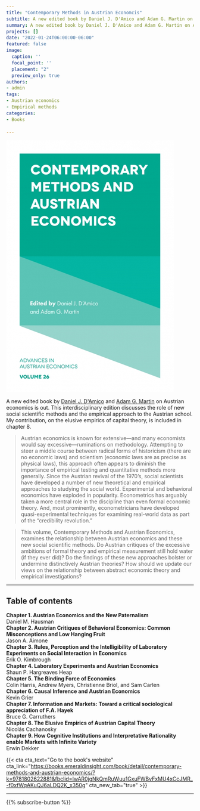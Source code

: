 ```yaml
---
title: "Contemporary Methods in Austrian Economcis"
subtitle: A new edited book by Daniel J. D'Amico and Adam G. Martin on Austrian economics is out. This interdisciplinary edition discusses the role of new social scientific methods and the empirical approach to the Austrian school.
summary: A new edited book by Daniel J. D'Amico and Adam G. Martin on Austrian economics is out. This interdisciplinary edition discusses the role of new social scientific methods and the empirical approach to the Austrian school.
projects: []
date: "2022-01-24T06:00:00-06:00"
featured: false
image:
  caption: ''
  focal_point: ''
  placement: "2"
  preview_only: true
authors:
- admin
tags:
- Austrian economics
- Empirical methods
categories:
- Books

---
```



![featured](featured.jpg)


A new edited book by [Daniel J. D'Amico](https://ptp.brown.edu/people/daniel-j-damico) and [Adam G. Martin](https://www.depts.ttu.edu/freemarketinstitute/people/martin.php) on Austrian economics is out. This interdisciplinary edition discusses the role of new social scientific methods and the empirical approach to the Austrian school. My contribution, on the elusive empirics of capital theory, is included in chapter 8.

> Austrian economics is known for extensive—and many economists would say excessive—ruminations on methodology. Attempting to steer a middle course between radical forms of historicism (there are no economic laws) and scientism (economic laws are as precise as physical laws), this approach often appears to diminish the importance of empirical testing and quantitative methods more generally. Since the Austrian revival of the 1970’s, social scientists have developed a number of new theoretical and empirical approaches to studying the social world. Experimental and behavioral economics have exploded in popularity. Econometrics has arguably taken a more central role in the discipline than even formal economic theory. And, most prominently, econometricians have developed quasi-experimental techniques for examining real-world data as part of the “credibility revolution.”

> This volume, Contemporary Methods and Austrian Economics, examines the relationship between Austrian economics and these new social scientific methods. Do Austrian critiques of the excessive ambitions of formal theory and empirical measurement still hold water (if they ever did)? Do the findings of these new approaches bolster or undermine distinctively Austrian theories? How should we update our views on the relationship between abstract economic theory and empirical investigations?

---

## Table of contents

**Chapter 1. Austrian Economics and the New Paternalism**  
Daniel M. Hausman  
**Chapter 2. Austrian Critiques of Behavioral Economics: Common Misconceptions and Low Hanging Fruit**  
Jason A. Aimone  
**Chapter 3. Rules, Perception and the Intelligibility of Laboratory Experiments on Social Interaction in Economics**  
Erik O. Kimbrough  
**Chapter 4. Laboratory Experiments and Austrian Economics**  
Shaun P. Hargreaves Heap  
**Chapter 5. The Binding Force of Economics**  
Colin Harris, Andrew Myers, Christienne Briol, and Sam Carlen  
**Chapter 6. Causal Inference and Austrian Economics**  
Kevin Grier  
**Chapter 7. Information and Markets: Toward a critical sociological appreciation of F.A. Hayek**  
Bruce G. Carruthers  
**Chapter 8. The Elusive Empirics of Austrian Capital Theory**  
Nicolás Cachanosky  
**Chapter 9. How Cognitive Institutions and Interpretative Rationality enable Markets with Infinite Variety**  
Erwin Dekker

{{< cta cta_text="Go to the book's website" cta_link="https://books.emeraldinsight.com/book/detail/contemporary-methods-and-austrian-economics/?k=9781802622881&fbclid=IwAR0jgNkQmRuWuu1GxuFWBvFxMU4xCcJMR_-f0xfWqAKuQJ6aLDQ2K_x350g" cta_new_tab="true" >}}

---

{{% subscribe-button %}}
